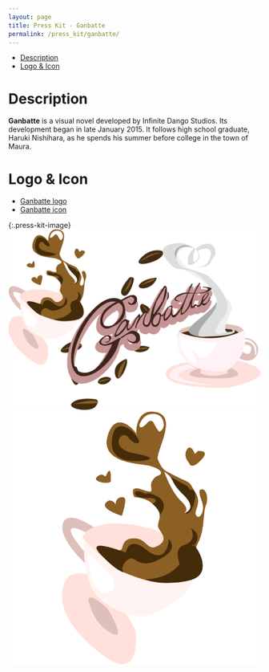 ```yaml
---
layout: page
title: Press Kit - Ganbatte
permalink: /press_kit/ganbatte/
---
```


- [Description](/press_kit/ganbatte/#description)
- [Logo & Icon](/press_kit/ganbatte/#logo--icon)

# Description
**Ganbatte** is a visual novel developed by Infinite Dango Studios. Its development began in late January 2015. It follows high school graduate, Haruki Nishihara, as he spends his summer before college in the town of Maura.

# Logo & Icon
- [Ganbatte logo](/images/ganbatte_logo.png)
- [Ganbatte icon](/images/ganbatte_icon.png)

{:.press-kit-image}
![Ganbatte Logo](/images/ganbatte_logo.png)
![Ganbatte Icon](/images/ganbatte_icon.png)
